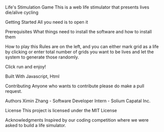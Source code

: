 Life's Stimulation Game
This is a web life stimulator that presents lives die/alive cycling

Getting Started
All you need is to open it

Prerequisites
What things need to install the software and how to install them

How to play this
Rules are on the left, and you can either mark grid as a life by clicking or enter total number of grids you want to be lives and let the system to generate those randomly.

Click run and enjoy!

Built With
Javascript, Html

Contributing
Anyone who wants to contribute please do make a pull request.

Authors
Ximin Zhang - Software Developer Intern - Solium Capatal Inc.

License
This project is licensed under the MIT License

Acknowledgments
Inspired by our coding competition where we were asked to build a life simulator.
